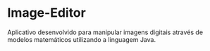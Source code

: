 # Image-Editor
Aplicativo desenvolvido para manipular imagens digitais através de modelos matemáticos utilizando a linguagem Java.
